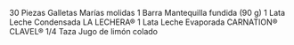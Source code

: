 30 Piezas Galletas Marías molidas
1 Barra Mantequilla fundida (90 g)
1 Lata Leche Condensada LA LECHERA®
1 Lata Leche Evaporada CARNATION® CLAVEL®
1/4 Taza Jugo de limón colado